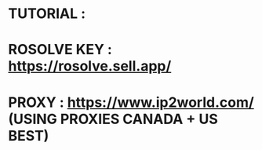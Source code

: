 # TUTORIAL : 
# ROSOLVE KEY : https://rosolve.sell.app/ 
# PROXY : https://www.ip2world.com/ (USING PROXIES CANADA +  US BEST)
